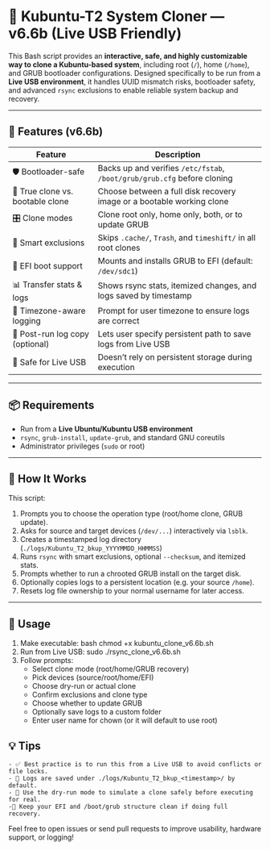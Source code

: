 # 🐧 Kubuntu-T2 System Cloner — v6.6b (Live USB Friendly)

This Bash script provides an **interactive, safe, and highly customizable way to clone a Kubuntu-based system**, including root (`/`), home (`/home`), and GRUB bootloader configurations. Designed specifically to be run from a **Live USB environment**, it handles UUID mismatch risks, bootloader safety, and advanced `rsync` exclusions to enable reliable system backup and recovery.

---

## 🚀 Features (v6.6b)

| Feature                               | Description                                                                 |
|---------------------------------------|-----------------------------------------------------------------------------|
| 🛡️ Bootloader-safe                    | Backs up and verifies `/etc/fstab`, `/boot/grub/grub.cfg` before cloning    |
| 🔁 True clone vs. bootable clone      | Choose between a full disk recovery image or a bootable working clone       |
| 🎛️ Clone modes                        | Clone root only, home only, both, or to update GRUB                       |
| 🚫 Smart exclusions                   | Skips `.cache/`, `Trash`, and `timeshift/` in all root clones               |
| 💾 EFI boot support                   | Mounts and installs GRUB to EFI (default: `/dev/sdc1`)                      |
| 📊 Transfer stats & logs              | Shows rsync stats, itemized changes, and logs saved by timestamp            | 
| 🧭 Timezone-aware logging             | Prompt for user timezone to ensure logs are correct                         |
| 🧰 Post-run log copy (optional)       | Lets user specify persistent path to save logs from Live USB                |
| 🔐 Safe for Live USB                  | Doesn’t rely on persistent storage during execution                         |

---

## 📦 Requirements

- Run from a **Live Ubuntu/Kubuntu USB environment**
- `rsync`, `grub-install`, `update-grub`, and standard GNU coreutils
- Administrator privileges (`sudo` or root)

---

## 🧠 How It Works

This script:
1. Prompts you to choose the operation type (root/home clone, GRUB update).
2. Asks for source and target devices (`/dev/...`) interactively via `lsblk`.
3. Creates a timestamped log directory (`./logs/Kubuntu_T2_bkup_YYYYMMDD_HHMMSS`)
4. Runs `rsync` with smart exclusions, optional `--checksum`, and itemized stats.
5. Prompts whether to run a chrooted GRUB install on the target disk.
6. Optionally copies logs to a persistent location (e.g. your source `/home`).
7. Resets log file ownership to your normal username for later access.

---

## 🔧 Usage

1. Make executable: bash chmod +x kubuntu_clone_v6.6b.sh
2. Run from Live USB: sudo ./rsync_clone_v6.6b.sh
3. Follow prompts:
    - Select clone mode (root/home/GRUB recovery)
    - Pick devices (source/root/home/EFI)
    - Choose dry-run or actual clone
    - Confirm exclusions and clone type
    - Choose whether to update GRUB
    - Optionally save logs to a custom folder
    - Enter user name for chown (or it will default to use root)

## 💡 Tips
    - ✅ Best practice is to run this from a Live USB to avoid conflicts or file locks.
    - 📁 Logs are saved under ./logs/Kubuntu_T2_bkup_<timestamp>/ by default.
    - 🧪 Use the dry-run mode to simulate a clone safely before executing for real.
    -🧯 Keep your EFI and /boot/grub structure clean if doing full recovery.

Feel free to open issues or send pull requests to improve usability, hardware support, or logging!